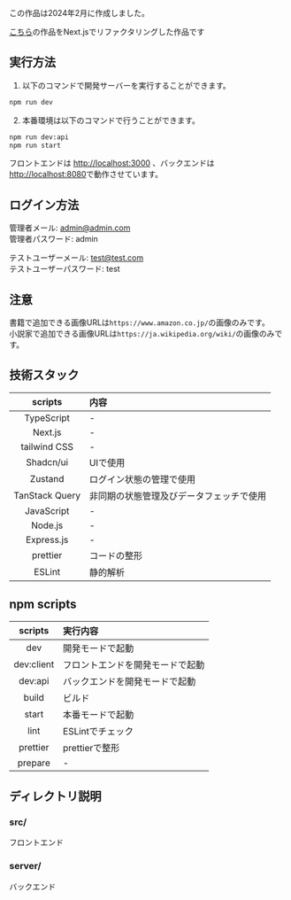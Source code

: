 この作品は2024年2月に作成しました。

[こちら](https://github.com/shikano35/readers-php-app)の作品をNext.jsでリファクタリングした作品です

## 実行方法

1. 以下のコマンドで開発サーバーを実行することができます。

```bash
npm run dev
```

2. 本番環境は以下のコマンドで行うことができます。

```bash
npm run dev:api
npm run start
```

フロントエンドは [http://localhost:3000](http://localhost:3000) 、バックエンドは [http://localhost:8080](http://localhost:8080)で動作させています。

## ログイン方法

管理者メール: admin@admin.com
<br>
管理者パスワード: admin

テストユーザーメール: test@test.com
<br>
テストユーザーパスワード: test

## 注意

書籍で追加できる画像URLは`https://www.amazon.co.jp/`の画像のみです。
<br>
小説家で追加できる画像URLは`https://ja.wikipedia.org/wiki/`の画像のみです。

## 技術スタック

|    scripts     | 内容                                     |
| :------------: | :--------------------------------------- |
|   TypeScript   | -                                        |
|    Next.js     | -                                        |
|  tailwind CSS  | -                                        |
|   Shadcn/ui    | UIで使用                                 |
|    Zustand     | ログイン状態の管理で使用                 |
| TanStack Query | 非同期の状態管理及びデータフェッチで使用 |
|   JavaScript   | -                                        |
|    Node.js     | -                                        |
|   Express.js   | -                                        |
|    prettier    | コードの整形                             |
|     ESLint     | 静的解析                                 |

## npm scripts

|  scripts   | 実行内容                         |
| :--------: | :------------------------------- |
|    dev     | 開発モードで起動                 |
| dev:client | フロントエンドを開発モードで起動 |
|  dev:api   | バックエンドを開発モードで起動   |
|   build    | ビルド                           |
|   start    | 本番モードで起動                 |
|    lint    | ESLintでチェック                 |
|  prettier  | prettierで整形                   |
|  prepare   | -                                |

## ディレクトリ説明

### src/

フロントエンド

### server/

バックエンド

